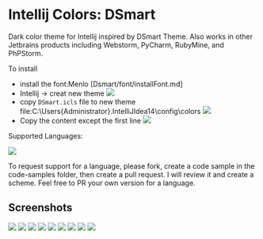 Intellij Colors: DSmart
=========================================

Dark color theme for Intellij inspired by DSmart Theme. Also works in other Jetbrains products including Webstorm, PyCharm, RubyMine, and PhPStorm.

To install
- install the font:Menlo [Dsmart/font/installFont.md]
- Intellij -> creat new theme
  ![](theme/DSmart/createNewTheme.png)
- copy `DSmart.icls` file to new theme file:C:\Users\{Administrator}\.IntelliJIdea14\config\colors
  ![](theme/DSmart/copyFile.png)
-   Copy the content except the first line
   ![](theme/DSmart/CopyeContent.png)


Supported Languages:

![](theme/supprotedLanguages.png)


To request support for a language, please fork, create a code sample in the code-samples folder, then create a pull request. I will review it and create a scheme. Feel free to PR your own version for a language.

## Screenshots

![](DSmart/Screenshots/java001.png)
![](DSmart/Screenshots/java002.png)
![](DSmart/Screenshots/java003.png)
![](DSmart/Screenshots/html001.png)
![](DSmart/Screenshots/js001.png)
![](DSmart/Screenshots/css.png)
![](DSmart/Screenshots/properties001.png)
![](DSmart/Screenshots/sql.png)
![](DSmart/Screenshots/xml001.png)

